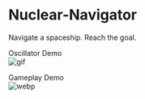 # Nuclear-Navigator

Navigate a spaceship. Reach the goal. <br>

Oscillator Demo <br>
![gif](./res/oscDemo.gif)

Gameplay Demo <br>
![webp](./res/gameDemo.webp)